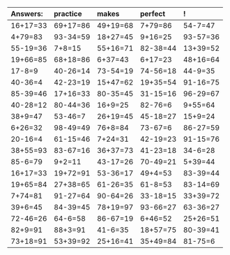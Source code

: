 | Answers: | practice | makes | perfect | ! |
| :--- | :--- | :--- | :--- | :--- |
| 16+17=33 | 69+17=86 | 49+19=68 | 7+79=86 | 54-7=47 | 
| 4+79=83 | 93-34=59 | 18+27=45 | 9+16=25 | 93-57=36 | 
| 55-19=36 | 7+8=15 | 55+16=71 | 82-38=44 | 13+39=52 | 
| 19+66=85 | 68+18=86 | 6+37=43 | 6+17=23 | 48+16=64 | 
| 17-8=9 | 40-26=14 | 73-54=19 | 74-56=18 | 44-9=35 | 
| 40-36=4 | 42-23=19 | 15+47=62 | 19+35=54 | 91-16=75 | 
| 85-39=46 | 17+16=33 | 80-35=45 | 31-15=16 | 96-29=67 | 
| 40-28=12 | 80-44=36 | 16+9=25 | 82-76=6 | 9+55=64 | 
| 38+9=47 | 53-46=7 | 26+19=45 | 45-18=27 | 15+9=24 | 
| 6+26=32 | 98-49=49 | 76+8=84 | 73-67=6 | 86-27=59 | 
| 20-16=4 | 61-15=46 | 7+24=31 | 42-19=23 | 91-15=76 | 
| 38+55=93 | 83-67=16 | 36+37=73 | 41-23=18 | 34-6=28 | 
| 85-6=79 | 9+2=11 | 43-17=26 | 70-49=21 | 5+39=44 | 
| 16+17=33 | 19+72=91 | 53-36=17 | 49+4=53 | 83-39=44 | 
| 19+65=84 | 27+38=65 | 61-26=35 | 61-8=53 | 83-14=69 | 
| 7+74=81 | 91-27=64 | 90-64=26 | 33-18=15 | 33+39=72 | 
| 39+6=45 | 84-39=45 | 78+19=97 | 93-66=27 | 63-36=27 | 
| 72-46=26 | 64-6=58 | 86-67=19 | 6+46=52 | 25+26=51 | 
| 82+9=91 | 88+3=91 | 41-6=35 | 18+57=75 | 80-39=41 | 
| 73+18=91 | 53+39=92 | 25+16=41 | 35+49=84 | 81-75=6 | 
